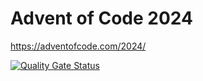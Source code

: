 # Advent of Code 2024
https://adventofcode.com/2024/

[![Quality Gate Status](https://sonarcloud.io/api/project_badges/measure?project=alwa_AdventOfCode2024&metric=alert_status)](https://sonarcloud.io/summary/new_code?id=alwa_AdventOfCode2024)
